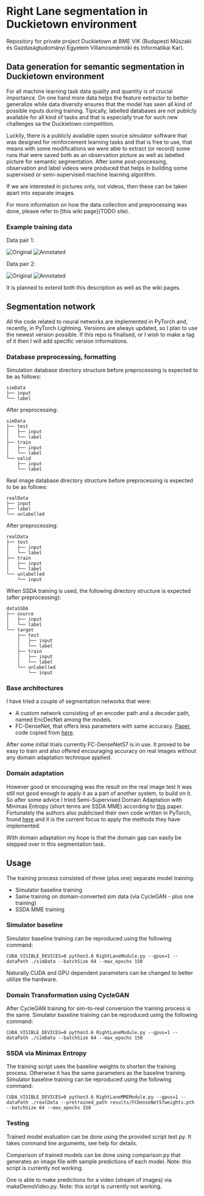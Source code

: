 # Right Lane segmentation in Duckietown environment
Repository for private project Duckietown at BME VIK (Budapesti Műszaki és Gazdaságtudományi Egyetem Villamosmérnöki és Informatikai Kar).

## Data generation for semantic segmentation in Duckietown environment
For all machine learning task data quality and quantity is of crucial importance.
On one hand more data helps the feature extractor to better generalize while data diversity ensures that the model has seen all kind of possible inputs during training.
Tipically, labelled databases are not publicly available for all kind of tasks and that is especially true for such new challenges sa the Duckietown competition.

Luckily, there is a publicly available open source simulator software that was designed for reinforcement learning tasks and that is free to use, that means with some modifications we were able to extract (or record) some runs that were saved both as an observation picture as well as labelled picture for semantic segmentation.
After some post-processing, observation and label videos were produced that helps in building some supervised or semi-supervised machine learning algorithm.

If we are interested in pictures only, not videos, then these can be taken apart into separate images.

For more information on how the data collection and preprocessing was done, please refer to [this wiki page](TODO site).

### Example training data
Data pair 1:

![Original](doc/res_readme/orig_1.jpg)
![Annotated](doc/res_readme/annot_1.jpg)

Data pair 2:

![Original](doc/res_readme/orig_2.jpg)
![Annotated](doc/res_readme/annot_2.jpg)

It is planned to extend both this description as well as the wiki pages.

## Segmentation network
All the code related to neural networks are implemented in PyTorch and, recently, in PyTorch Lightning.
Versions are always updated, so I plan to use the newest version possible.
If this repo is finalised, or I wish to make a tag of it then I will add specific version informations.

### Database preprocessing, formatting
Simulation database directory structure before preprocessing is expected to be as follows:
```
simData
├── input
└── label
```
After preprocessing:
```
simData
├── test
│   ├── input
│   └── label
├── train
│   ├── input
│   └── label
└── valid
    ├── input
    └── label
```

Real image database directory structure before preprocessing is expected to be as follows:
```
realData
├── input
├── label
└── unlabelled
```
After preprocessing:
```
realData
├── test
│   ├── input
│   └── label
├── train
│   ├── input
│   └── label
└── unlabelled
    └── input
```

When SSDA training is used, the following directory structure is expected (after preprocessing):
```
dataSSDA
├── source
│   ├── input
│   └── label
└── target
    ├── test
    │   ├── input
    │   └── label
    ├── train
    │   ├── input
    │   └── label
    └── unlabelled
        └── input
```

### Base architectures
I have tried a couple of segmentation networks that were:
- A custom network consisting of an encoder path and a decoder path, named EncDecNet among the models.
- FC-DenseNet, that offers less parameters with same accuracy. [Paper](https://arxiv.org/abs/1611.09326), code copied from [here](https://github.com/bfortuner/pytorch_tiramisu).

After some initial trials currently FC-DenseNet57 is in use.
It proved to be easy to train and also offered encouraging accuracy on real images without any domain adaptation technique applied.

### Domain adaptation
However good or encouraging was the result on the real image test it was still not good enough to apply it as a part of another system, to build on it.
So after some advice I tried Semi-Supervised Domain Adaptation with Minimax Entropy (short terms are SSDA MME) according to [this](https://arxiv.org/pdf/1904.06487.pdf) paper.
Fortunately the authors also publicised their own code written in PyTorch, found [here](https://github.com/VisionLearningGroup/SSDA_MME) and it is the current focus to apply the methods they have implemented.

With domain adaptation my hope is that the domain gap can easily be stepped over in this segmentation task.

## Usage
The training process consisted of three (plus one) separate model training:
- Simulator baseline training
- Same training on domain-converted sim data (via CycleGAN - plus one training)
- SSDA MME training

### Simulator baseline
Simulator baseline training can be reproduced using the following command:
```
CUDA_VISIBLE_DEVICES=0 python3.6 RightLaneModule.py --gpus=1 --dataPath ./simData --batchSize 64 --max_epochs 150
```

Naturally CUDA and GPU dependent parameters can be changed to better utilize the hardware.

### Domain Transformation using CycleGAN
After CycleGAN training for sim-to-real conversion the training process is the same.
Simulator baseline training can be reproduced using the following command:
```
CUDA_VISIBLE_DEVICES=0 python3.6 RightLaneModule.py --gpus=1 --dataPath ./simData --batchSize 64 --max_epochs 150
```

### SSDA via Minimax Entropy
The training script uses the baseline weights to shorten the training process.
Otherwise it has the same parameters as the baseline training.
Simulator baseline training can be reproduced using the following command:
```
CUDA_VISIBLE_DEVICES=0 python3.6 RightLaneMMEModule.py --gpus=1 --dataPath ./realData --pretrained_path results/FCDenseNet57weights.pth --batchSize 64 --max_epochs 150
```

### Testing
Trained model evaluation can be done using the provided script test.py.
It takes command line arguments, see help for details.

Comparison of trained models can be done using comparison.py that generates an image file with sample predictions of each model.
Note: this script is currently not working.

One is able to make predictions for a video (stream of images) via makeDemoVideo.py.
Note: this script is currently not working.
